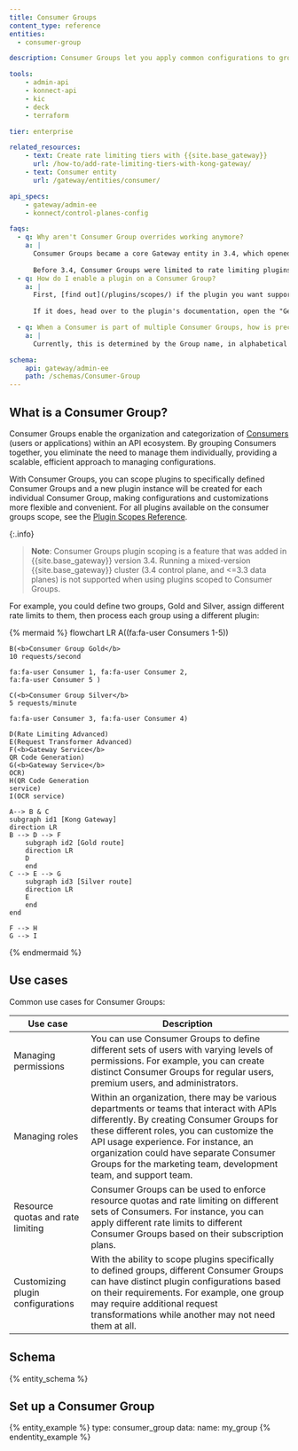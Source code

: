 ```yaml
---
title: Consumer Groups
content_type: reference
entities:
  - consumer-group

description: Consumer Groups let you apply common configurations to groups of Consumers, such as rate limiting policies or request and response transformation. 

tools:
    - admin-api
    - konnect-api
    - kic
    - deck
    - terraform

tier: enterprise

related_resources:
    - text: Create rate limiting tiers with {{site.base_gateway}}
      url: /how-to/add-rate-limiting-tiers-with-kong-gateway/
    - text: Consumer entity
      url: /gateway/entities/consumer/

api_specs:
    - gateway/admin-ee
    - konnect/control-planes-config

faqs:
  - q: Why aren't Consumer Group overrides working anymore?
    a: |
      Consumer Groups became a core Gateway entity in 3.4, which opened up a wide range of use cases for grouping Consumers.
      
      Before 3.4, Consumer Groups were limited to rate limiting plugins, where they were configured through overrides. This is no longer necessary. Instead, you can enable any rate limiting plugin directly on a consumer group without worrying about extra configuration.
  - q: How do I enable a plugin on a Consumer Group?
    a: |
      First, [find out](/plugins/scopes/) if the plugin you want supports Consumer Groups. 
      
      If it does, head over to the plugin's documentation, open the "Get Started" tab, and choose "Consumer Groups" from the dropdown for any available example.

  - q: When a Consumer is part of multiple Consumer Groups, how is precedence determined?
    a: |
      Currently, this is determined by the Group name, in alphabetical order. For more details, see [Plugin precedence](/plugins/scopes/#plugin-precedence).

schema:
    api: gateway/admin-ee
    path: /schemas/Consumer-Group
---
```


## What is a Consumer Group?

Consumer Groups enable the organization and categorization of [Consumers](/gateway/entities/consumer/) (users or applications) within an API ecosystem. By grouping Consumers together, you eliminate the need to manage them individually, providing a scalable, efficient approach to managing configurations.

With Consumer Groups, you can scope plugins to specifically defined Consumer Groups and a new plugin instance will be created for each individual Consumer Group, making configurations and customizations more flexible and convenient.
For all plugins available on the consumer groups scope, see the [Plugin Scopes Reference](/plugins/scopes/).

{:.info}
> **Note**: Consumer Groups plugin scoping is a feature that was added in {{site.base_gateway}} version 3.4. Running a mixed-version {{site.base_gateway}} cluster (3.4 control plane, and <=3.3 data planes) is not supported when using plugins scoped to Consumer Groups. 

For example, you could define two groups, Gold and Silver, assign different rate limits to them, then process each group using a different plugin:

<!-- vale off -->
{% mermaid %}
flowchart LR
    A((fa:fa-user Consumers 1-5))

    B(<b>Consumer Group Gold</b>
    10 requests/second

    fa:fa-user Consumer 1, fa:fa-user Consumer 2, 
    fa:fa-user Consumer 5 )
    
    C(<b>Consumer Group Silver</b>
    5 requests/minute

    fa:fa-user Consumer 3, fa:fa-user Consumer 4)

    D(Rate Limiting Advanced)
    E(Request Transformer Advanced)
    F(<b>Gateway Service</b>
    QR Code Generation)
    G(<b>Gateway Service</b>
    OCR)
    H(QR Code Generation 
    service)
    I(OCR service)

    A--> B & C
    subgraph id1 [Kong Gateway]
    direction LR
    B --> D --> F
        subgraph id2 [Gold route]
        direction LR
        D
        end
    C --> E --> G
        subgraph id3 [Silver route]
        direction LR
        E
        end
    end

    F --> H
    G --> I
{% endmermaid %}
<!--vale on -->

## Use cases

Common use cases for Consumer Groups:

Use case | Description
---------|------------
Managing permissions | You can use Consumer Groups to define different sets of users with varying levels of permissions. For example, you can create distinct Consumer Groups for regular users, premium users, and administrators.
Managing roles | Within an organization, there may be various departments or teams that interact with APIs differently. By creating Consumer Groups for these different roles, you can customize the API usage experience. For instance, an organization could have separate Consumer Groups for the marketing team, development team, and support team.
Resource quotas and rate limiting | Consumer Groups can be used to enforce resource quotas and rate limiting on different sets of Consumers. For instance, you can apply different rate limits to different Consumer Groups based on their subscription plans.
Customizing plugin configurations | With the ability to scope plugins specifically to defined groups, different Consumer Groups can have distinct plugin configurations based on their requirements. For example, one group may require additional request transformations while another may not need them at all.

## Schema

{% entity_schema %}

## Set up a Consumer Group

{% entity_example %}
type: consumer_group
data:
    name: my_group
{% endentity_example %}
